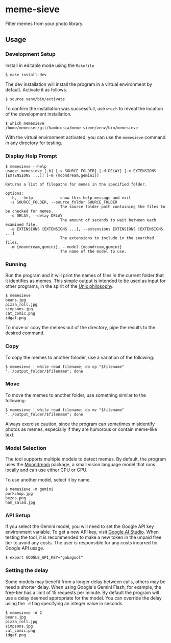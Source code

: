 # meme-sieve
Filter memes from your photo library.


## Usage


### Development Setup

Install in editable mode using the `Makefile`

```console
$ make install-dev
```

The dev installation will install the program in a virtual environment by default. Activate it as follows.
```console
$ source venv/bin/activate
```

To confirm the installation was successfull, use `which` to reveal the location of the development installation.
```console
$ which memesieve
/home/memeuser/git/hambrosia/meme-sieve/venv/bin/memesieve
```

With the virtual environment activated, you can use the `memesieve` command in any directory for testing.


### Display Help Prompt

```console
$ memesieve --help
usage: memesieve [-h] [-s SOURCE_FOLDER] [-d DELAY] [-e EXTENSIONS [EXTENSIONS ...]] [-m {moondream,gemini}]

Returns a list of filepaths for memes in the specified folder.

options:
  -h, --help            show this help message and exit
  -s SOURCE_FOLDER, --source_folder SOURCE_FOLDER
                        The source folder path containing the files to be checked for memes.
  -d DELAY, --delay DELAY
                        The amount of seconds to wait between each examined file.
  -e EXTENSIONS [EXTENSIONS ...], --extensions EXTENSIONS [EXTENSIONS ...]
                        The extensions to include in the searched files.
  -m {moondream,gemini}, --model {moondream,gemini}
                        The name of the model to use.
```


### Running
Run the program and it will print the names of files in the current folder that it identifies as memes. This simple output is intended to be used as input for other programs, in the spirit of the [Unix philosophy](https://en.wikipedia.org/wiki/Unix_philosophy).

```console 
$ memesieve 
beans.jpg
pizza_roll.jpg
simpsons.jpg
cat_comic.png
idgaf.png
```

To move or copy the memes out of the directory, pipe the results to the desired command.


### Copy
To copy the memes to another foloder, use a variation of the following:

```console
$ memesieve | while read filename; do cp "$filename" "../output_folder/$filename"; done
```

### Move
To move the memes to another folder, use something similar to the following:
```console
$ memesieve | while read filename; do mv "$filename" "../output_folder/$filename"; done
```

Always exercise caution, since the program can sometimes misidentify photos as memes, especially if they are humorous or contain meme-like text.

### Model Selection

The tool supports multiple models to detect memes. By default, the program uses the [Moondream](https://github.com/vikhyat/moondream) package, a small vision language model that runs locally and can use either CPU or GPU.

To use another model, select it by name.

```console
$ memesieve -m gemini
porkchop.jpg
bezos.png
ham_salad.jpg
```


### API Setup
If you select the Gemini model, you will need to set the Google API key environment variable. To get a new API key, visit [Google AI Studio](https://aistudio.google.com/app/apikey). When testing the tool, it is recommended to make a new token in the unpaid free tier to avoid any costs. The user is responsible for any costs incurred for Google API usage.

```console
$ export GOOGLE_API_KEY="gabagool"
```


### Setting the delay

Some models may benefit from a longer delay between calls, others may be need a shorter delay. When using Google's Gemini Flash, for example, the free-tier has a limit of 15 requests per minute. By default the program will use a delay deemed appropriate for the model. You can override the delay using the `-d` flag specifying an integer value in seconds.

```console
$ memesieve -d 2
beans.jpg
pizza_roll.jpg
simpsons.jpg
cat_comic.png
idgaf.png
```
